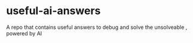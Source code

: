 # useful-ai-answers
A repo that contains useful answers to debug and solve the unsolveable , powered by AI
